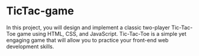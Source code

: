 # TicTac-game
In this project, you will design and implement a classic two-player Tic-Tac-Toe game using HTML, CSS, and JavaScript. Tic-Tac-Toe is a simple yet engaging game that will allow you to practice your front-end web development skills.
